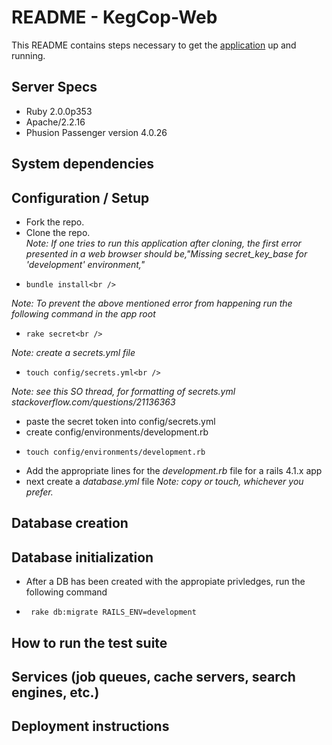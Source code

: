 # README - KegCop-Web
This README contains steps necessary to get the [application](http://kegcop.chrisrjones.com/) up and running.

## Server Specs
- Ruby 2.0.0p353
- Apache/2.2.16
- Phusion Passenger version 4.0.26

##  System dependencies

##  Configuration / Setup
- Fork the repo.
- Clone the repo.<br />
*Note: If one tries to run this application after cloning, the first error presented in a web browser should be,"Missing secret_key_base for 'development' environment,"*
-     bundle install<br />
*Note: To prevent the above mentioned error from happening run the following command in the app
root*
-     rake secret<br />
*Note: create a secrets.yml file*
-     touch config/secrets.yml<br />
*Note: see this SO thread, for formatting of secrets.yml stackoverflow.com/questions/21136363*
- paste the secret token into config/secrets.yml
- create config/environments/development.rb
-     touch config/environments/development.rb
- Add the appropriate lines for the *development.rb* file for a rails 4.1.x app
- next create a *database.yml* file
*Note: copy or touch, whichever you prefer.*

## Database creation

##  Database initialization
- After a DB has been created with the appropiate privledges, run the following command
-      rake db:migrate RAILS_ENV=development 

##  How to run the test suite

##  Services (job queues, cache servers, search engines, etc.)

## Deployment instructions
